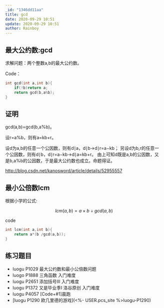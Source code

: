 ```yaml
---
_id: "1346dd11aa"
title: gcd
date: 2020-09-29 10:51
update: 2020-09-29 10:51
author: Rainboy
---
```



## 最大公约数:gcd

求解问题：两个整数a,b的最大公约数。

Code：

```c
int gcd(int a,int b){
    if(!b)return a;
    return gcd(b,a%b);
}
```


## 证明
gcd(a,b)=gcd(b,a%b)。

设r=a%b，则有a=kb+r。

设d为a,b的任意一个公因数，则有d∣a，d∣b→d∣r=a−kb；
另设d为b,r的任意一个公因数，则有d∣b，d∣r=a−kb→d∣a=kb+r。
由上可知d既是a,b的公因数，又是b,a%b的公因数，于是最大公约数也成立。命题得证。

http://blog.csdn.net/kanosword/article/details/52955557

## 最小公倍数lcm

根据小学的公式:

```math
lcm(a,b) = a \times b \div gcd(a,b)
```

code

```c
int lcm(int a,int b){
    return a*(b /gcd(a,b));
}
```

## 练习题目

 - luogu P1029 最大公约数和最小公倍数问题
 - luogo P1888 三角函数 入门难度
 - luogu P2651 添加括号III 入门难度
 - luogu P1372 又是毕业季I 洛谷原创 入门难度
 - luogu P4057 [Code+#1]晨跑
 - [luogu P1290 欧几里德的游戏](<%- USER.pcs_site %>luogu-P1290)
